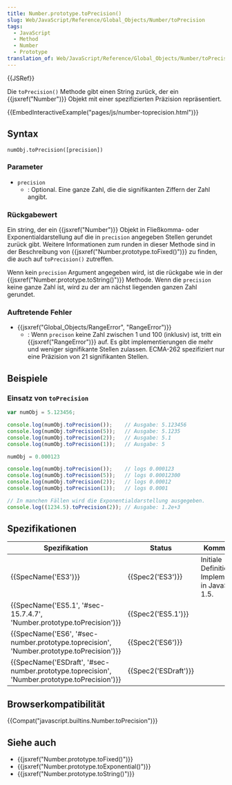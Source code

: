 ```yaml
---
title: Number.prototype.toPrecision()
slug: Web/JavaScript/Reference/Global_Objects/Number/toPrecision
tags:
  - JavaScript
  - Method
  - Number
  - Prototype
translation_of: Web/JavaScript/Reference/Global_Objects/Number/toPrecision
---
```

{{JSRef}}

Die `toPrecision()` Methode gibt einen String zurück, der ein {{jsxref("Number")}} Objekt mit einer spezifizierten Präzision repräsentiert.

{{EmbedInteractiveExample("pages/js/number-toprecision.html")}}

## Syntax

    numObj.toPrecision([precision])

### Parameter

- `precision`
  - : Optional. Eine ganze Zahl, die die signifikanten Ziffern der Zahl angibt.

### Rückgabewert

Ein string, der ein {{jsxref("Number")}} Objekt in Fließkomma- oder Exponentialdarstellung auf die in `precision` angegeben Stellen gerundet zurück gibt. Weitere Informationen zum runden in dieser Methode sind in der Beschreibung von {{jsxref("Number.prototype.toFixed()")}} zu finden, die auch auf `toPrecision()` zutreffen.

Wenn kein `precision` Argument angegeben wird, ist die rückgabe wie in der {{jsxref("Number.prototype.toString()")}} Methode. Wenn die `precision` keine ganze Zahl ist, wird zu der am nächst liegenden ganzen Zahl gerundet.

### Auftretende Fehler

- {{jsxref("Global_Objects/RangeError", "RangeError")}}
  - : Wenn `precison` keine Zahl zwischen 1 und 100 (inklusiv) ist, tritt ein {{jsxref("RangeError")}} auf. Es gibt implementierungen die mehr und weniger signifikante Stellen zulassen. ECMA-262 spezifiziert nur eine Präzision von 21 signifikanten Stellen.

## Beispiele

### Einsatz von `toPrecision`

```js
var numObj = 5.123456;

console.log(numObj.toPrecision());    // Ausgabe: 5.123456
console.log(numObj.toPrecision(5));   // Ausgabe: 5.1235
console.log(numObj.toPrecision(2));   // Ausgabe: 5.1
console.log(numObj.toPrecision(1));   // Ausgabe: 5

numObj = 0.000123

console.log(numObj.toPrecision());    // logs 0.000123
console.log(numObj.toPrecision(5));   // logs 0.00012300
console.log(numObj.toPrecision(2));   // logs 0.00012
console.log(numObj.toPrecision(1));   // logs 0.0001

// In manchen Fällen wird die Exponentialdarstellung ausgegeben.
console.log((1234.5).toPrecision(2)); // Ausgabe: 1.2e+3
```

## Spezifikationen

| Spezifikation                                                                                                                | Status                       | Kommentar                                             |
| ---------------------------------------------------------------------------------------------------------------------------- | ---------------------------- | ----------------------------------------------------- |
| {{SpecName('ES3')}}                                                                                                     | {{Spec2('ES3')}}         | Initiale Definition. Implementiert in JavaScript 1.5. |
| {{SpecName('ES5.1', '#sec-15.7.4.7', 'Number.prototype.toPrecision')}}                                 | {{Spec2('ES5.1')}}     |                                                       |
| {{SpecName('ES6', '#sec-number.prototype.toprecision', 'Number.prototype.toPrecision')}}         | {{Spec2('ES6')}}         |                                                       |
| {{SpecName('ESDraft', '#sec-number.prototype.toprecision', 'Number.prototype.toPrecision')}} | {{Spec2('ESDraft')}} |                                                       |

## Browserkompatibilität

{{Compat("javascript.builtins.Number.toPrecision")}}

## Siehe auch

- {{jsxref("Number.prototype.toFixed()")}}
- {{jsxref("Number.prototype.toExponential()")}}
- {{jsxref("Number.prototype.toString()")}}
